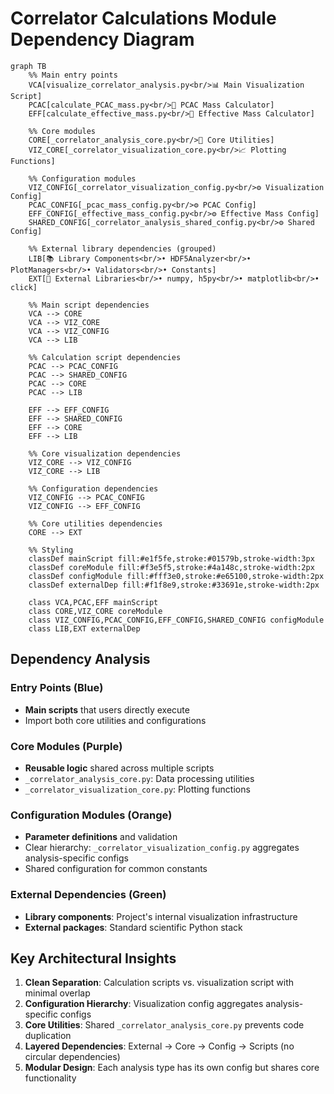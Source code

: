 # Correlator Calculations Module Dependency Diagram

```mermaid
graph TB
    %% Main entry points
    VCA[visualize_correlator_analysis.py<br/>📊 Main Visualization Script]
    PCAC[calculate_PCAC_mass.py<br/>🧮 PCAC Mass Calculator]  
    EFF[calculate_effective_mass.py<br/>🧮 Effective Mass Calculator]

    %% Core modules
    CORE[_correlator_analysis_core.py<br/>🔧 Core Utilities]
    VIZ_CORE[_correlator_visualization_core.py<br/>📈 Plotting Functions]

    %% Configuration modules
    VIZ_CONFIG[_correlator_visualization_config.py<br/>⚙️ Visualization Config]
    PCAC_CONFIG[_pcac_mass_config.py<br/>⚙️ PCAC Config]
    EFF_CONFIG[_effective_mass_config.py<br/>⚙️ Effective Mass Config]
    SHARED_CONFIG[_correlator_analysis_shared_config.py<br/>⚙️ Shared Config]

    %% External library dependencies (grouped)
    LIB[📚 Library Components<br/>• HDF5Analyzer<br/>• PlotManagers<br/>• Validators<br/>• Constants]
    EXT[🐍 External Libraries<br/>• numpy, h5py<br/>• matplotlib<br/>• click]

    %% Main script dependencies
    VCA --> CORE
    VCA --> VIZ_CORE
    VCA --> VIZ_CONFIG
    VCA --> LIB

    %% Calculation script dependencies
    PCAC --> PCAC_CONFIG
    PCAC --> SHARED_CONFIG
    PCAC --> CORE
    PCAC --> LIB

    EFF --> EFF_CONFIG
    EFF --> SHARED_CONFIG
    EFF --> CORE
    EFF --> LIB

    %% Core visualization dependencies
    VIZ_CORE --> VIZ_CONFIG
    VIZ_CORE --> LIB

    %% Configuration dependencies
    VIZ_CONFIG --> PCAC_CONFIG
    VIZ_CONFIG --> EFF_CONFIG

    %% Core utilities dependencies
    CORE --> EXT

    %% Styling
    classDef mainScript fill:#e1f5fe,stroke:#01579b,stroke-width:3px
    classDef coreModule fill:#f3e5f5,stroke:#4a148c,stroke-width:2px
    classDef configModule fill:#fff3e0,stroke:#e65100,stroke-width:2px
    classDef externalDep fill:#f1f8e9,stroke:#33691e,stroke-width:2px

    class VCA,PCAC,EFF mainScript
    class CORE,VIZ_CORE coreModule
    class VIZ_CONFIG,PCAC_CONFIG,EFF_CONFIG,SHARED_CONFIG configModule
    class LIB,EXT externalDep
```

## Dependency Analysis

### **Entry Points (Blue)**
- **Main scripts** that users directly execute
- Import both core utilities and configurations

### **Core Modules (Purple)**
- **Reusable logic** shared across multiple scripts
- `_correlator_analysis_core.py`: Data processing utilities
- `_correlator_visualization_core.py`: Plotting functions

### **Configuration Modules (Orange)**
- **Parameter definitions** and validation
- Clear hierarchy: `_correlator_visualization_config.py` aggregates
  analysis-specific configs
- Shared configuration for common constants

### **External Dependencies (Green)**
- **Library components**: Project's internal visualization
  infrastructure
- **External packages**: Standard scientific Python stack

## Key Architectural Insights

1. **Clean Separation**: Calculation scripts vs. visualization script
   with minimal overlap
2. **Configuration Hierarchy**: Visualization config aggregates
   analysis-specific configs
3. **Core Utilities**: Shared `_correlator_analysis_core.py` prevents
   code duplication
4. **Layered Dependencies**: External → Core → Config → Scripts (no
   circular dependencies)
5. **Modular Design**: Each analysis type has its own config but shares
   core functionality